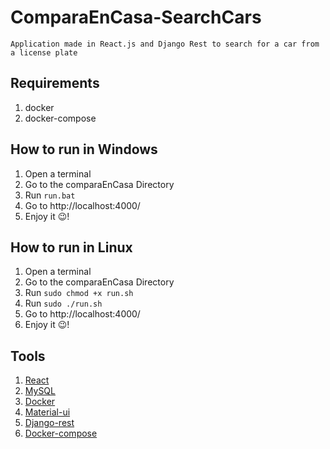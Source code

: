 # ComparaEnCasa-SearchCars

    Application made in React.js and Django Rest to search for a car from a license plate

## Requirements

1. docker
2. docker-compose

## How to run in Windows

1. Open a terminal
2. Go to the comparaEnCasa Directory
3. Run `run.bat`
4. Go to http://localhost:4000/
5. Enjoy it :wink:!

## How to run in Linux

1. Open a terminal
2. Go to the comparaEnCasa Directory
3. Run `sudo chmod +x run.sh`
4. Run `sudo ./run.sh`
5. Go to http://localhost:4000/
6. Enjoy it :wink:!

## Tools

1. [React](https://es.reactjs.org/)
2. [MySQL](https://dev.mysql.com/doc/)
3. [Docker](https://docs.docker.com/)
4. [Material-ui](https://mui.com/getting-started/usage/)
5. [Django-rest](https://www.django-rest-framework.org/)
6. [Docker-compose](https://docs.docker.com/compose/)
